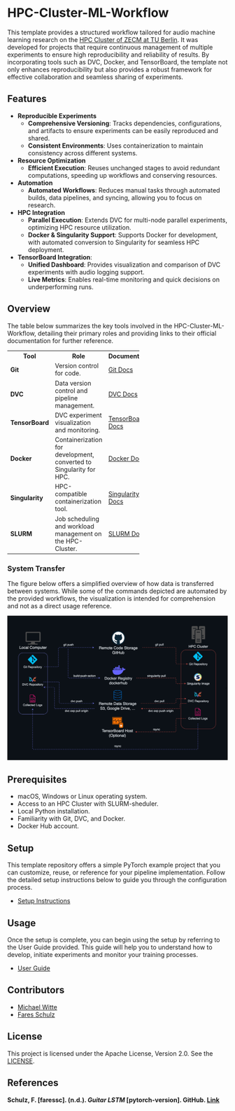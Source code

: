 <!--
Copyright 2024 tu-studio
This file is licensed under the Apache License, Version 2.0.
See the LICENSE file in the root of this project for details.
-->

# HPC-Cluster-ML-Workflow 

This template provides a structured workflow tailored for audio machine learning research on the [HPC Cluster of ZECM at TU Berlin](https://www.tu.berlin/campusmanagement/angebot/high-performance-computing-hpc). It was developed for projects that require continuous management of multiple experiments to ensure high reproducibility and reliability of results. By incorporating tools such as DVC, Docker, and TensorBoard, the template not only enhances reproducibility but also provides a robust framework for effective collaboration and seamless sharing of experiments.

## Features

- **Reproducible Experiments**
  - **Comprehensive Versioning**: Tracks dependencies, configurations, and artifacts to ensure experiments can be easily reproduced and shared.
  - **Consistent Environments**: Uses containerization to maintain consistency across different systems.
- **Resource Optimization**
  - **Efficient Execution**: Reuses unchanged stages to avoid redundant computations, speeding up workflows and conserving resources.
- **Automation**
  - **Automated Workflows**: Reduces manual tasks through automated builds, data pipelines, and syncing, allowing you to focus on research.
- **HPC Integration**
  - **Parallel Execution**: Extends DVC for multi-node parallel experiments, optimizing HPC resource utilization.
  - **Docker & Singularity Support**: Supports Docker for development, with automated conversion to Singularity for seamless HPC deployment.
- **TensorBoard Integration**:
  - **Unified Dashboard**: Provides visualization and comparison of DVC experiments with audio logging support.
  - **Live Metrics**: Enables real-time monitoring and quick decisions on underperforming runs.
  
## Overview

The table below summarizes the key tools involved in the HPC-Cluster-ML-Workflow, detailing their primary roles and providing links to their official documentation for further reference.

<table align="center" style="width: 60%; border-collapse: collapse;">
  <tr>
    <th>Tool</th>
    <th>Role</th>
    <th>Documentation</th>
  </tr>
  <tr>
    <td><b>Git</b></td>
    <td>Version control for code.</td>
    <td><a href="https://git-scm.com/doc">Git Docs</a></td>
  </tr>
  <tr>
    <td><b>DVC</b></td>
    <td>Data version control and pipeline management.</td>
    <td><a href="https://dvc.org/doc">DVC Docs</a></td>
  </tr>
  <tr>
    <td><b>TensorBoard</b></td>
    <td>DVC experiment visualization and monitoring.</td>
    <td><a href="https://www.tensorflow.org/tensorboard">TensorBoard Docs</a></td>
  </tr>
  <tr>
    <td><b>Docker</b></td>
    <td>Containerization for development, converted to Singularity for HPC.</td>
    <td><a href="https://docs.docker.com">Docker Docs</a></td>
  </tr>
  <tr>
    <td><b>Singularity</b></td>
    <td>HPC-compatible containerization tool.</td>
    <td><a href="https://docs.sylabs.io">Singularity Docs</a></td>
  </tr>
  <tr>
    <td><b>SLURM</b></td>
    <td>Job scheduling and workload management on the HPC-Cluster.</td>
    <td><a href="https://slurm.schedmd.com/documentation.html">SLURM Docs</a></td>
  </tr>
</table>

### System Transfer
The figure below offers a simplified overview of how data is transferred between systems. While some of the commands depicted are automated by the provided workflows, the visualization is intended for comprehension and not as a direct usage reference.
        <p align="center">
        <img src="docs/graphics/Data_Transfer_Simplified.png" alt="Simplified diagram of dependency transfer between systems" width="690">
        </p>

## Prerequisites
- macOS, Windows or Linux operating system.
- Access to an HPC Cluster with SLURM-sheduler.
- Local Python installation.
- Familiarity with Git, DVC, and Docker.
- Docker Hub account.

## Setup 

This template repository offers a simple PyTorch example project that you can customize, reuse, or reference for your pipeline implementation. Follow the detailed setup instructions below to guide you through the configuration process.

- [Setup Instructions](docs/SETUP.md)

## Usage

Once the setup is complete, you can begin using the setup by referring to the User Guide provided. This guide will help you to understand how to develop, initiate experiments and monitor your training processes.

- [User Guide](docs/USAGE.md)

## Contributors

- [Michael Witte](https://github.com/michaelwitte)
- [Fares Schulz](https://github.com/faressc)

## License

This project is licensed under the Apache License, Version 2.0. See the [LICENSE](LICENSE). 

## References

**Schulz, F. [faressc]. (n.d.). *Guitar LSTM* [pytorch-version]. GitHub. [Link](https://github.com/faressc/GuitarLSTM/tree/main/pytorch-version)**

